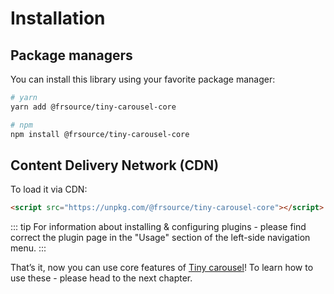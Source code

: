 # Installation

## Package managers

You can install this library using your favorite package manager:

```bash
# yarn
yarn add @frsource/tiny-carousel-core

# npm
npm install @frsource/tiny-carousel-core
```

## Content Delivery Network (CDN)

To load it via CDN:

```html
<script src="https://unpkg.com/@frsource/tiny-carousel-core"></script>
```

::: tip
For information about installing & configuring plugins - please find correct the plugin page in the "Usage" section of the left-side navigation menu.
:::

That’s it, now you can use core features of [Tiny carousel](../usage#core)! To learn how to use these - please head to the next chapter.

